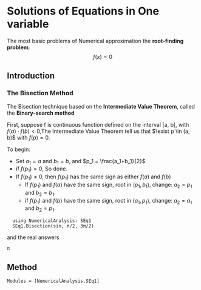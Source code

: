 # Solutions of Equations in One variable



The most basic problems of Numerical approximation the **root-finding problem**.
$$
f(x) = 0
$$



## Introduction
### The Bisection Method



The Bisection technique based on the **Intermediate Value Theorem**, called the **Binary-search method**



First, suppose f is continuous function defined on the interval [a, b], with $f(a)\cdot f(b) <0$,The Intermediate Value Theorem tell us that  $\exist p \in (a, b)$ with $f(p) = 0$.

To begin:

- Set $a_1 = a$ and $b_1=b$, and $p_1 = \frac{a_1+b_1}{2}$
- if $f(p_1) = 0$, So done.
- If $f(p_1) \ne 0$, then $f(p_1)$ has the same sign as either $f(a)$ and $f(b)$
  - If $f(p_1)$ and $f(a)$ have the same sign, root in $(p_1, b_1)$, change: $a_2 = p_1$ and $b_2 = b_1$.
  - if $f(p_1)$ and $f(b)$ have the same sign, root in $(a_1, p_1)$, change: $a_2 = a_1$  and $b_2=p_1$.

```@example
  using NumericalAnalysis: SEq1
  SEq1.Bisection(sin, π/2, 3π/2)
```
and the real answers
```@example
π
```

## Method
```@autodocs
Modules = [NumericalAnalysis.SEq1]
```
